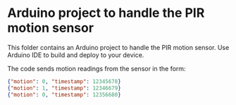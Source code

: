 # Arduino project to handle the PIR motion sensor


This folder contains an Arduino project to handle the PIR motion sensor.
Use Arduino IDE to build and deploy to your device.

The code sends motion readings from the sensor in the form:

```json
{"motion": 0, "timestamp": 12345678}
{"motion": 1, "timestamp": 12346679}
{"motion": 0, "timestamp": 12356680}
```